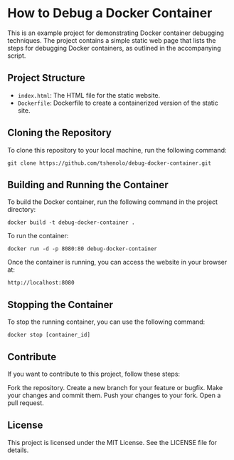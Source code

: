 # How to Debug a Docker Container 

This is an example project for demonstrating Docker container debugging techniques. The project contains a simple static web page that lists the steps for debugging Docker containers, as outlined in the accompanying script.

## Project Structure
- `index.html`: The HTML file for the static website.
- `Dockerfile`: Dockerfile to create a containerized version of the static site.
  
## Cloning the Repository
To clone this repository to your local machine, run the following command:
```
git clone https://github.com/tshenolo/debug-docker-container.git
```

## Building and Running the Container
To build the Docker container, run the following command in the project directory:
```
docker build -t debug-docker-container .
```

To run the container:
```
docker run -d -p 8080:80 debug-docker-container
```

Once the container is running, you can access the website in your browser at:
```
http://localhost:8080
```

## Stopping the Container
To stop the running container, you can use the following command:
```
docker stop [container_id]
```

## Contribute
If you want to contribute to this project, follow these steps:

Fork the repository. Create a new branch for your feature or bugfix. Make your changes and commit them. Push your changes to your fork. Open a pull request.

## License
This project is licensed under the MIT License. See the LICENSE file for details.















